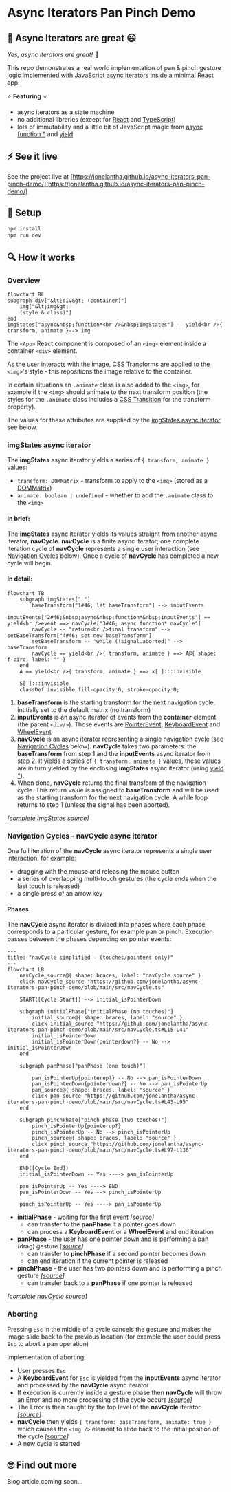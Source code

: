 # Async Iterators Pan Pinch Demo

## 🙌 Async Iterators are great 😃

_Yes, async iterators are great!_ 🎉

This repo demonstrates a real world implementation of pan & pinch gesture logic implemented with [JavaScript async iterators](https://developer.mozilla.org/en-US/docs/Web/JavaScript/Reference/Global_Objects/AsyncIterator) inside a minimal [React](https://react.dev) app.

⭐ **Featuring** ⭐

- async iterators as a state machine
- no additional libraries (except for [React](https://react.dev) and [TypeScript](https://www.typescriptlang.org))
- lots of immutability and a little bit of JavaScript magic from [async function \*](https://developer.mozilla.org/en-US/docs/Web/JavaScript/Reference/Statements/async_function*) and [yield](https://developer.mozilla.org/en-US/docs/Web/JavaScript/Reference/Operators/yield)

## ⚡️ See it live

See the project live at [https://jonelantha.github.io/async-iterators-pan-pinch-demo/](https://jonelantha.github.io/async-iterators-pan-pinch-demo/)

## 🔧 Setup

```bash
npm install
npm run dev
```

## 🔍 How it works

### Overview

```mermaid
flowchart RL
subgraph div["&lt;div&gt; (container)"]
    img["&lt;img&gt;
    (style & class)"]
end
imgStates["async&nbsp;function*<br />&nbsp;imgStates"] -- yield<br />{ transform, animate }--> img
```

The `<App>` React component is composed of an `<img>` element inside a container `<div>` element.

As the user interacts with the image, [CSS Transforms](https://developer.mozilla.org/en-US/docs/Web/CSS/transform) are applied to the `<img>`'s style - this repositions the image relative to the container.

In certain situations an `.animate` class is also added to the `<img>`, for example if the `<img>` should animate to the next transform position (the styles for the `.animate` class includes a [CSS Transition](https://developer.mozilla.org/en-US/docs/Web/CSS/transition) for the transform property).

The values for these attributes are supplied by the [imgStates async iterator](#imgstates-async-iterator), see below.

### imgStates async iterator

The **imgStates** async iterator yields a series of `{ transform, animate }` values:

- `transform: DOMMatrix` - transform to apply to the `<img>` (stored as a [DOMMatrix](https://developer.mozilla.org/en-US/docs/Web/API/DOMMatrix))
- `animate: boolean | undefined` - whether to add the `.animate` class to the `<img>`

#### In brief:

The **imgStates** async iterator yields its values straight from another async iterator, **navCycle**. **navCycle** is a finite async iterator; one complete iteration cycle of **navCycle** represents a single user interaction (see [Navigation Cycles](#navigation-cycles---navcycle-async-iterator) below). Once a cycle of **navCycle** has completed a new cycle will begin.

#### In detail:

```mermaid
flowchart TB
    subgraph imgStates[" "]
        baseTransform["1#46; let baseTransform"] --> inputEvents
        inputEvents["2#46;&nbsp;async&nbsp;function*&nbsp;inputEvents"] == yield<br />event ==> navCycle["3#46; async function* navCycle"]
        navCycle -- "return<br />final transform" --> setBaseTransform["4#46; set new baseTransform"]
        setBaseTransform -- "while (!signal.aborted)" --> baseTransform
        navCycle == yield<br />{ transform, animate } ==> A@{ shape: f-circ, label: "" }
    end
    A == yield<br />{ transform, animate } ==> x[ ]:::invisible

    S[ ]:::invisible
    classDef invisible fill-opacity:0, stroke-opacity:0;
```

1. **baseTransform** is the starting transform for the next navigation cycle, intitially set to the default matrix (no transform)
2. **inputEvents** is an async iterator of events from the **container** element (the parent `<div/>`). Those events are [PointerEvent](https://developer.mozilla.org/en-US/docs/Web/API/PointerEvent), [KeyboardEvent](https://developer.mozilla.org/en-US/docs/Web/API/KeyboardEvent) and [WheelEvent](https://developer.mozilla.org/en-US/docs/Web/API/WheelEvent)
3. **navCycle** is an async iterator representing a single navigation cycle (see [Navigation Cycles](#navigation-cycles---navcycle-async-iterator) below). **navCycle** takes two parameters: the **baseTransform** from step 1 and the **inputEvents** async iterator from step 2. It yields a series of `{ transform, animate }` values, these values are in turn yielded by the enclosing **imgStates** async iterator (using [yield \*](https://developer.mozilla.org/en-US/docs/Web/JavaScript/Reference/Operators/yield*)).
4. When done, **navCycle** returns the final transform of the navigation cycle. This return value is assigned to **baseTransform** and will be used as the starting transform for the next navigation cycle. A while loop returns to step 1 (unless the signal has been aborted).

_[[complete imgStates source](./src/App.tsx#L12-L18)]_

### Navigation Cycles - navCycle async iterator

One full iteration of the **navCycle** async iterator represents a single user interaction, for example:

- dragging with the mouse and releasing the mouse button
- a series of overlapping multi-touch gestures (the cycle ends when the last touch is released)
- a single press of an arrow key

#### Phases

The **navCycle** async iterator is divided into phases where each phase corresponds to a particular gesture, for example pan or pinch. Execution passes between the phases depending on pointer events:

```mermaid
---
title: "navCycle simplified - (touches/pointers only)"
---
flowchart LR
    navCycle_source@{ shape: braces, label: "navCycle source" }
    click navCycle_source "https://github.com/jonelantha/async-iterators-pan-pinch-demo/blob/main/src/navCycle.ts"

    START([Cycle Start]) --> initial_isPointerDown

    subgraph initialPhase["initialPhase (no touches)"]
        initial_source@{ shape: braces, label: "source" }
        click initial_source "https://github.com/jonelantha/async-iterators-pan-pinch-demo/blob/main/src/navCycle.ts#L15-L41"
        initial_isPointerDown
        initial_isPointerDown{pointerdown?} -- No --> initial_isPointerDown
    end

    subgraph panPhase["panPhase (one touch)"]

        pan_isPointerUp{pointerup?} -- No --> pan_isPointerDown
        pan_isPointerDown{pointerdown?} -- No --> pan_isPointerUp
        pan_source@{ shape: braces, label: "source" }
        click pan_source "https://github.com/jonelantha/async-iterators-pan-pinch-demo/blob/main/src/navCycle.ts#L43-L95"
    end

    subgraph pinchPhase["pinch phase (two touches)"]
        pinch_isPointerUp{pointerup?}
        pinch_isPointerUp -- No --> pinch_isPointerUp
        pinch_source@{ shape: braces, label: "source" }
        click pinch_source "https://github.com/jonelantha/async-iterators-pan-pinch-demo/blob/main/src/navCycle.ts#L97-L136"
    end

    END([Cycle End])
    initial_isPointerDown -- Yes ----> pan_isPointerUp

    pan_isPointerUp -- Yes ----> END
    pan_isPointerDown -- Yes --> pinch_isPointerUp

    pinch_isPointerUp -- Yes ----> pan_isPointerUp
```

- **initialPhase** - waiting for the first event _[[source](./src/navCycle.ts#L15-L41)]_
  - can transfer to the **panPhase** if a pointer goes down
  - can process a **KeyboardEvent** or a **WheelEvent** and end iteration
- **panPhase** - the user has one pointer down and is performing a pan (drag) gesture _[[source](./src/navCycle.ts#L43-L95)]_
  - can transfer to **pinchPhase** if a second pointer becomes down
  - can end iteration if the current pointer is released
- **pinchPhase** - the user has two pointers down and is performing a pinch gesture _[[source](./src/navCycle.ts#L97-L136)]_
  - can transfer back to a **panPhase** if one pointer is released

_[[complete navCycle source](./src/navCycle.ts)]_

### Aborting

Pressing `Esc` in the middle of a cycle cancels the gesture and makes the image slide back to the previous location (for example the user could press `Esc` to abort a pan operation)

Implementation of aborting:

- User presses `Esc`
- A **KeyboardEvent** for `Esc` is yielded from the **inputEvents** async iterator and processed by the **navCycle** async iterator
- If execution is currently inside a gesture phase then **navCycle** will throw an Error and no more processing of the cycle occurs _[[source](./src/navCycle.ts#L88-L92)]_
- The Error is then caught by the top level of the **navCycle** iterator _[[source](./src/navCycle.ts#L5-L11)]_
- **navCycle** then yields `{ transform: baseTransform, animate: true }` which causes the `<img />` element to slide back to the initial position of the cycle _[[source](./src/navCycle.ts#L8)]_
- A new cycle is started

## 🤓 Find out more

Blog article coming soon...
